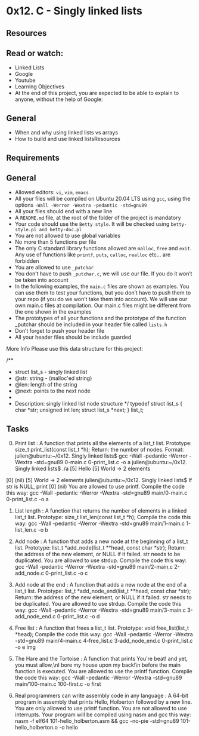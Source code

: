 # 0x12. C - Singly linked lists


## Resources

## Read or watch:


- Linked Lists
- Google
- Youtube
- Learning Objectives
- At the end of this project, you are expected to be able to explain to anyone, without the help of Google:

## General


- When and why using linked lists vs arrays
- How to build and use linked listsResources


## Requirements


## General


- Allowed editors: `vi`, `vim`, `emacs`
- All your files will be compiled on Ubuntu 20.04 LTS using `gcc`, using the options `-Wall -Werror -Wextra -pedantic -std=gnu89`
- All your files should end with a new line
- A `README.md` file, at the root of the folder of the project is mandatory
- Your code should use the `Betty style`. It will be checked using `betty-style.pl and betty-doc.pl`
- You are not allowed to use global variables
- No more than 5 functions per file
- The only C standard library functions allowed are `malloc`, `free` and `exit`. Any use of functions like `printf`, `puts`, `calloc`, `realloc` etc… are forbidden
- You are allowed to use `_putchar`
- You don’t have to push `_putchar.c`, we will use our file. If you do it won’t be taken into account
- In the following examples, the `main.c` files are shown as examples. You can use them to test your functions, but you don’t have to push them to your repo (if you do we won’t take them into account). We will use our own main.c files at compilation. Our main.c files might be different from the one shown in the examples
- The prototypes of all your functions and the prototype of the function _putchar should be included in your header file called `lists.h`
- Don’t forget to push your header file
- All your header files should be include guarded

More Info
Please use this data structure for this project:

/**
 * struct list_s - singly linked list
 * @str: string - (malloc'ed string)
 * @len: length of the string
 * @next: points to the next node
 *
 * Description: singly linked list node structure
 */
typedef struct list_s
{
    char *str;
    unsigned int len;
    struct list_s *next;
} list_t;


## Tasks


0. Print list : A function that prints all the elements of a list_t list.
Prototype: size_t print_list(const list_t *h);
Return: the number of nodes.
Format:
 julien@ubuntu:~/0x12. Singly linked lists$ gcc -Wall -pedantic -Werror -Wextra -std=gnu89 0-main.c 0-print_list.c -o a
 julien@ubuntu:~/0x12. Singly linked lists$ ./a
 [5] Hello
 [5] World
 -> 2 elements

 [0] (nil)
 [5] World
 -> 2 elements
 julien@ubuntu:~/0x12. Singly linked lists$
If str is NULL, print [0] (nil)
You are allowed to use printf.
Compile the code this way: gcc -Wall -pedantic -Werror -Wextra -std=gnu89 main/0-main.c 0-print_list.c -o a
1. List length : A function that returns the number of elements in a linked list_t list.
Prototype: size_t list_len(const list_t *h);
Compile the code this way: gcc -Wall -pedantic -Werror -Wextra -std=gnu89 main/1-main.c 1-list_len.c -o b
2. Add node : A function that adds a new node at the beginning of a list_t list.
Prototype: list_t *add_node(list_t **head, const char *str);
Return: the address of the new element, or NULL if it failed.
str needs to be duplicated.
You are allowed to use strdup.
Compile the code this way: gcc -Wall -pedantic -Werror -Wextra -std=gnu89 main/2-main.c 2-add_node.c 0-print_list.c -o c
3. Add node at the end : A function that adds a new node at the end of a list_t list.
Prototype: list_t *add_node_end(list_t **head, const char *str);
Return: the address of the new element, or NULL if it failed.
str needs to be duplicated.
You are allowed to use strdup.
Compile the code this way: gcc -Wall -pedantic -Werror -Wextra -std=gnu89 main/3-main.c 3-add_node_end.c 0-print_list.c -o d
4. Free list : A function that frees a list_t list.
Prototype: void free_list(list_t *head);
Compile the code this way: gcc -Wall -pedantic -Werror -Wextra -std=gnu89 main/4-main.c 4-free_list.c 3-add_node_end.c 0-print_list.c -o e
img

5. The Hare and the Tortoise : A function that prints You're beat! and yet, you must allow,\nI bore my house upon my back!\n before the main function is executed.
You are allowed to use the printf function.
Compile the code this way: gcc -Wall -pedantic -Werror -Wextra -std=gnu89 main/100-main.c 100-first.c -o first
6. Real programmers can write assembly code in any language : A 64-bit program in assembly that prints Hello, Holberton followed by a new line.
You are only allowed to use printf function.
You are not allowed to use interrupts.
Your program will be compiled using nasm and gcc this way: nasm -f elf64 101-hello_holberton.asm && gcc -no-pie -std=gnu89 101-hello_holberton.o -o hello
